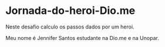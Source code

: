 # Jornada-do-heroi-Dio.me
Neste desafio calculo os passos dados por um heroi.

Meu nome é Jennifer Santos estudante na Dio.me e na Unopar.
